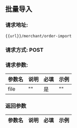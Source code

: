 ## 批量导入
### 请求地址:
```
{{url}}/merchant/order-import
```
### 请求方式: POST  
### 请求参数:  

|参数名|说明|必填|示例|  
 |---|---|---|---|  
|file|""|是|""|  
### 返回参数  

|参数名|说明|必填|示例|  
 |---|---|---|---|  
